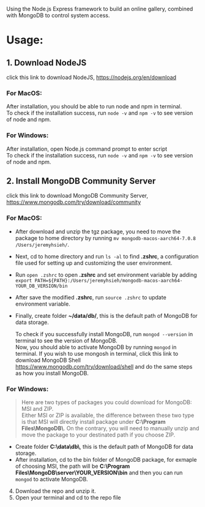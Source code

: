 Using the Node.js Express framework to build an online gallery, combined with MongoDB to control system access.

# Usage:
## 1. Download NodeJS  
   click this link to download NodeJS, https://nodejs.org/en/download  
   
   ### For MacOS:  
   After installation, you should be able to run node and npm in terminal.  
   To check if the installation success, run ```node -v``` and ```npm -v``` to see version of node and npm.  
   
   ### For Windows:  
   After installation, open Node.js command prompt to enter script  
   To check if the installation success, run ```node -v``` and ```npm -v``` to see version of node and npm.
   
## 2. Install MongoDB Community Server
   click this link to download MongoDB Community Server, https://www.mongodb.com/try/download/community

   ### For MacOS: 
   * After download and unzip the tgz package, you need to move the package to home directory by running ```mv mongodb-macos-aarch64-7.0.8 /Users/jeremyhsieh/```.
   * Next, cd to home directory and run ```ls -al``` to find **.zshrc**, a configuration file used for setting up and customizing the user environment.  
   * Run ```open .zshrc``` to open **.zshrc** and set environment variable by adding ```export PATH=${PATH}:/Users/jeremyhsieh/mongodb-macos-aarch64-YOUR_DB_VERSION/bin```
   * After save the modified **.zshrc**, run ```source .zshrc``` to update environment variable.
   * Finally, create folder **~/data/db/**, this is the default path of MongoDB for data storage.

     To check if you successfully install MongoDB, run ```mongod --version``` in terminal to see the version of MongoDB.  
     Now, you should able to activate MongoDB by running ```mongod``` in terminal.
     If you wish to use mongosh in terminal, click this link to download MongoDB Shell https://www.mongodb.com/try/download/shell and do the same steps as how you install MongoDB.  
   
   ### For Windows:  
   > Here are two types of packages you could download for MongoDB: MSI and ZIP.  
   > Either MSI or ZIP is available, the difference between these two type is that MSI will directly install package under **C:\Program Files\MongoDB\\**. On the contrary, you will need to manually unzip and move the package to your destinated path if you choose ZIP.  

   * Create folder **C:\data\db\\**, this is the default path of MongoDB for data storage.  
   * After installation, cd to the bin folder of MongoDB package, for exmaple of choosing MSI, the path will be **C:\Program Files\MongoDB\server\YOUR_VERSION\bin** and then you can run ```mongod``` to activate MongoDB.
     

   
   
4. Download the repo and unzip it.
5. Open your terminal and cd to the repo file
